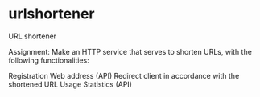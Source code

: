 # urlshortener
URL shortener 
 
Assignment: Make an HTTP service that serves to shorten URLs, with the following functionalities: 
 
 Registration Web address (API)
 Redirect client in accordance with the shortened URL
 Usage Statistics (API)

